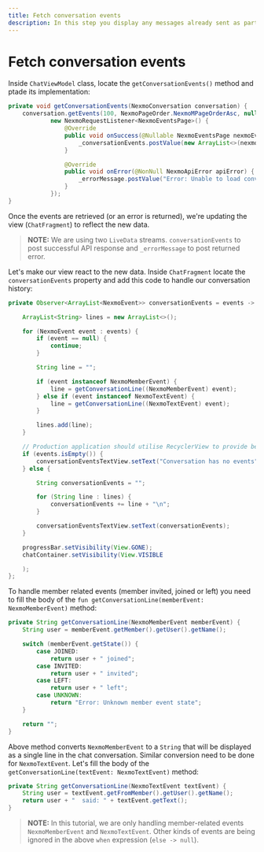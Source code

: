 ```yaml
---
title: Fetch conversation events
description: In this step you display any messages already sent as part of this Conversation
---
```


# Fetch conversation events

Inside `ChatViewModel` class, locate the `getConversationEvents()` method and ptade its implementation:

```java
private void getConversationEvents(NexmoConversation conversation) {
    conversation.getEvents(100, NexmoPageOrder.NexmoMPageOrderAsc, null,
            new NexmoRequestListener<NexmoEventsPage>() {
                @Override
                public void onSuccess(@Nullable NexmoEventsPage nexmoEventsPage) {
                    _conversationEvents.postValue(new ArrayList<>(nexmoEventsPage.getPageResponse().getData()));
                }

                @Override
                public void onError(@NonNull NexmoApiError apiError) {
                    _errorMessage.postValue("Error: Unable to load conversation events " + apiError.getMessage());
                }
            });
}
```

Once the events are retrieved (or an error is returned), we're updating the view (`ChatFragment`) to reflect the new data.

> **NOTE:** We are using two `LiveData` streams. `conversationEvents` to post successful API response and `_errorMessage` to post returned error.

Let's make our view react to the new data. Inside `ChatFragment` locate the `conversationEvents` property and add this code to handle our conversation history:

```java
private Observer<ArrayList<NexmoEvent>> conversationEvents = events -> {

    ArrayList<String> lines = new ArrayList<>();

    for (NexmoEvent event : events) {
        if (event == null) {
            continue;
        }

        String line = "";

        if (event instanceof NexmoMemberEvent) {
            line = getConversationLine((NexmoMemberEvent) event);
        } else if (event instanceof NexmoTextEvent) {
            line = getConversationLine((NexmoTextEvent) event);
        }

        lines.add(line);
    }

    // Production application should utilise RecyclerView to provide better UX
    if (events.isEmpty()) {
        conversationEventsTextView.setText("Conversation has no events");
    } else {

        String conversationEvents = "";

        for (String line : lines) {
            conversationEvents += line + "\n";
        }

        conversationEventsTextView.setText(conversationEvents);
    }

    progressBar.setVisibility(View.GONE);
    chatContainer.setVisibility(View.VISIBLE

    );
};
```

To handle member related events (member invited, joined or left) you need to fill the body of the `fun getConversationLine(memberEvent: NexmoMemberEvent)` method:

```java
private String getConversationLine(NexmoMemberEvent memberEvent) {
    String user = memberEvent.getMember().getUser().getName();

    switch (memberEvent.getState()) {
        case JOINED:
            return user + " joined";
        case INVITED:
            return user + " invited";
        case LEFT:
            return user + " left";
        case UNKNOWN:
            return "Error: Unknown member event state";
    }

    return "";
}
```

Above method converts `NexmoMemberEvent` to a `String` that will be displayed as a single line in the chat conversation. Similar conversion need to be done for `NexmoTextEvent`. Let's fill the body of the `getConversationLine(textEvent: NexmoTextEvent)` method:

```java
private String getConversationLine(NexmoTextEvent textEvent) {
    String user = textEvent.getFromMember().getUser().getName();
    return user + "  said: " + textEvent.getText();
}
```

> **NOTE:** In this tutorial, we are only handling member-related events `NexmoMemberEvent` and `NexmoTextEvent`. Other kinds of events are being ignored in the above `when` expression (`else -> null`).
